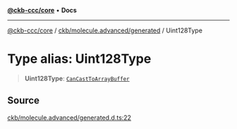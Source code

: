 [**@ckb-ccc/core**](README.md) • **Docs**

***

[@ckb-ccc/core](README.md) / [ckb/molecule.advanced/generated](ckb.molecule.advanced.generated.md) / Uint128Type

# Type alias: Uint128Type

> **Uint128Type**: [`CanCastToArrayBuffer`](ckb.molecule.advanced.generated.Type.CanCastToArrayBuffer.md)

## Source

[ckb/molecule.advanced/generated.d.ts:22](https://github.com/SpectreMercury/ccc/blob/1b34760fdeb60ebebc0a7e641c12ef11dff1e7d0/packages/core/src/ckb/molecule.advanced/generated.d.ts#L22)
